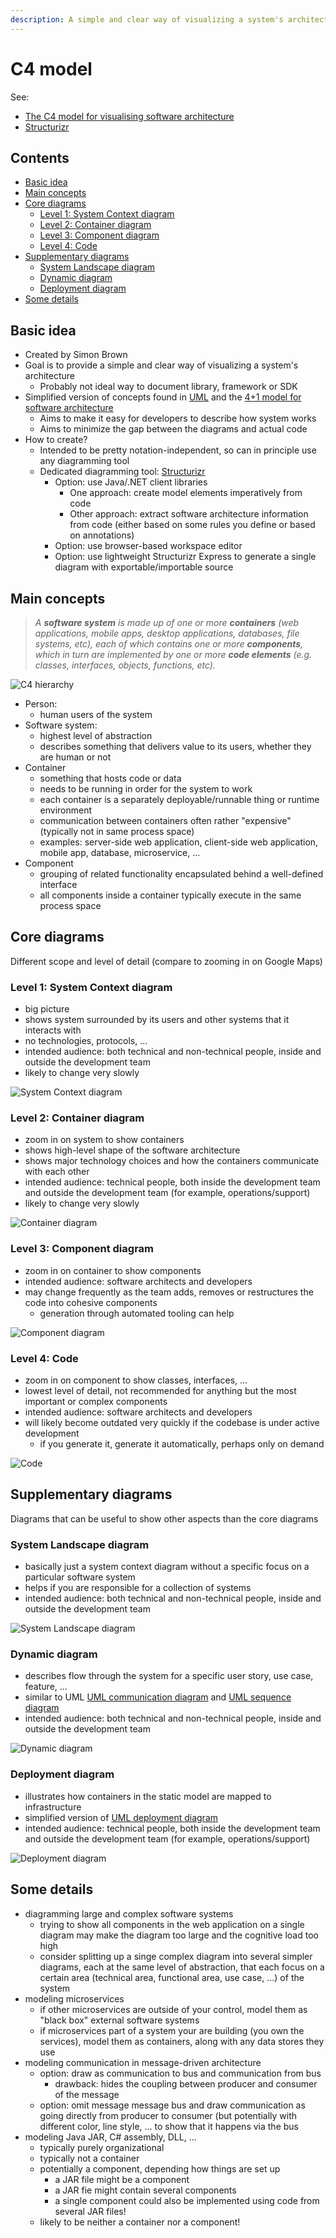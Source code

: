 ```yaml
---
description: A simple and clear way of visualizing a system's architecture
---
```


# C4 model

See:

-   [The C4 model for visualising software architecture](https://c4model.com/)
-   [Structurizr](https://structurizr.com/)

## Contents

-   [Basic idea](#basic-idea)
-   [Main concepts](#main-concepts)
-   [Core diagrams](#core-diagrams)
    -   [Level 1: System Context diagram](#level-1-system-context-diagram)
    -   [Level 2: Container diagram](#level-2-container-diagram)
    -   [Level 3: Component diagram](#level-3-component-diagram)
    -   [Level 4: Code](#level-4-code)
-   [Supplementary diagrams](#supplementary-diagrams)
    -   [System Landscape diagram](#system-landscape-diagram)
    -   [Dynamic diagram](#dynamic-diagram)
    -   [Deployment diagram](#deployment-diagram)
-   [Some details](#some-details)

## Basic idea

-   Created by Simon Brown
-   Goal is to provide a simple and clear way of visualizing a system's architecture
    -   Probably not ideal way to document library, framework or SDK
-   Simplified version of concepts found in [UML](https://en.wikipedia.org/wiki/Unified_Modeling_Language) and the [4+1 model for software architecture](https://en.wikipedia.org/wiki/4%2B1_architectural_view_model)
    -   Aims to make it easy for developers to describe how system works
    -   Aims to minimize the gap between the diagrams and actual code
-   How to create?
    -   Intended to be pretty notation-independent, so can in principle use any diagramming tool
    -   Dedicated diagramming tool: [Structurizr](https://structurizr.com/)
        -   Option: use Java/.NET client libraries
            -   One approach: create model elements imperatively from code
            -   Other approach: extract software architecture information from code (either based on some rules you define or based on annotations)
        -   Option: use browser-based workspace editor
        -   Option: use lightweight Structurizr Express to generate a single diagram with exportable/importable source

## Main concepts

> _A **software system** is made up of one or more **containers** (web applications, mobile apps, desktop applications, databases, file systems, etc), each of which contains one or more **components**, which in turn are implemented by one or more **code elements** (e.g. classes, interfaces, objects, functions, etc)._

![C4 hierarchy](_img/C4-model/c4-hierarchy.png)

-   Person: 
    -   human users of the system
-   Software system: 
    -   highest level of abstraction
    -   describes something that delivers value to its users, whether they are human or not
-   Container
    -   something that hosts code or data
    -   needs to be running in order for the system to work
    -   each container is a separately deployable/runnable thing or runtime environment
    -   communication between containers often rather "expensive" (typically not in same process space)
    -   examples: server-side web application, client-side web application, mobile app, database, microservice, ...
-   Component
    -   grouping of related functionality encapsulated behind a well-defined interface
    -   all components inside a container typically execute in the same process space

## Core diagrams

Different scope and level of detail (compare to zooming in on Google Maps)

### Level 1: System Context diagram

-   big picture
-   shows system surrounded by its users and other systems that it interacts with
-   no technologies, protocols, ...
-   intended audience: both technical and non-technical people, inside and outside the development team
-   likely to change very slowly

![System Context diagram](_img/C4-model/c4-system-context-diagram.png)

### Level 2: Container diagram

-   zoom in on system to show containers
-   shows high-level shape of the software architecture
-   shows major technology choices and how the containers communicate with each other
-   intended audience: technical people, both inside the development team and outside the development team (for example, operations/support)
-   likely to change very slowly

![Container diagram](_img/C4-model/c4-container-diagram.png)

### Level 3: Component diagram

-   zoom in on container to show components
-   intended audience: software architects and developers
-   may change frequently as the team adds, removes or restructures the code into cohesive components
    -   generation through automated tooling can help

![Component diagram](_img/C4-model/c4-component-diagram.png)

### Level 4: Code

-   zoom in on component to show classes, interfaces, ...
-   lowest level of detail, not recommended for anything but the most important or complex components
-   intended audience: software architects and developers
-   will likely become outdated very quickly if the codebase is under active development
    -   if you generate it, generate it automatically, perhaps only on demand

![Code](_img/C4-model/c4-code.png)

## Supplementary diagrams

Diagrams that can be useful to show other aspects than the core diagrams

### System Landscape diagram

-   basically just a system context diagram without a specific focus on a particular software system
-   helps if you are responsible for a collection of systems
-   intended audience: both technical and non-technical people, inside and outside the development team

![System Landscape diagram](_img/C4-model/c4-system-landscape-diagram.png)

### Dynamic diagram

-   describes flow through the system for a specific user story, use case, feature, ...
-   similar to UML [UML communication diagram](https://en.wikipedia.org/wiki/Communication_diagram) and [UML sequence diagram](https://en.wikipedia.org/wiki/Sequence_diagram)
-   intended audience: both technical and non-technical people, inside and outside the development team

![Dynamic diagram](_img/C4-model/c4-dynamic-diagram.png)

### Deployment diagram

-   illustrates how containers in the static model are mapped to infrastructure
-   simplified version of [UML deployment diagram](https://en.wikipedia.org/wiki/Deployment_diagram)
-   intended audience: technical people, both inside the development team and outside the development team (for example, operations/support)

![Deployment diagram](_img/C4-model/c4-deployment-diagram.png)

## Some details

-   diagramming large and complex software systems
    -   trying to show all components in the web application on a single diagram may make the diagram too large and the cognitive load too high
    -   consider splitting up a singe complex diagram into several simpler diagrams, each at the same level of abstraction, that each focus on a certain area (technical area, functional area, use case, ...) of the system
-   modeling microservices
    -   if other microservices are outside of your control, model them as "black box" external software systems
    -   if microservices part of a system your are building (you own the services), model them as containers, along with any data stores they use
-   modeling communication in message-driven architecture
    -   option: draw as communication to bus and communication from bus
        -   drawback: hides the coupling between producer and consumer of the message
    -   option: omit message message bus and draw communication as going directly from producer to consumer (but potentially with different color, line style, ... to show that it happens via the bus
-   modeling Java JAR, C# assembly, DLL, ...
    -   typically purely organizational
    -   typically not a container
    -   potentially a component, depending how things are set up
        -   a JAR file might be a component
        -   a JAR fie might contain several components
        -   a single component could also be implemented using code from several JAR files!
    -   likely to be neither a container nor a component!
